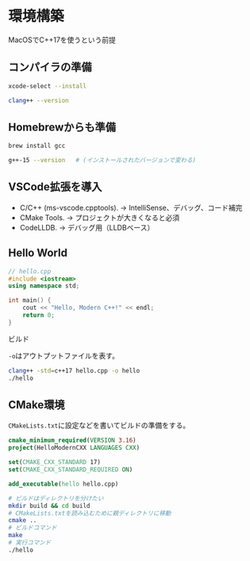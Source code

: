 # 環境構築

MacOSでC++17を使うという前提

## コンパイラの準備

```bash
xcode-select --install

clang++ --version
```

## Homebrewからも準備

```bash
brew install gcc

g++-15 --version   # (インストールされたバージョンで変わる)
```

## VSCode拡張を導入

- C/C++ (ms-vscode.cpptools). 
  → IntelliSense、デバッグ、コード補完
- CMake Tools. 
  → プロジェクトが大きくなると必須
- CodeLLDB. 
  → デバッグ用（LLDBベース）

## Hello World

```c++
// hello.cpp
#include <iostream>
using namespace std;

int main() {
    cout << "Hello, Modern C++!" << endl;
    return 0;
}
```

ビルド

`-o`はアウトプットファイルを表す。

```bash
clang++ -std=c++17 hello.cpp -o hello
./hello
```

## CMake環境

`CMakeLists.txt`に設定などを書いてビルドの準備をする。

```cmake
cmake_minimum_required(VERSION 3.16)
project(HelloModernCXX LANGUAGES CXX)

set(CMAKE_CXX_STANDARD 17)
set(CMAKE_CXX_STANDARD_REQUIRED ON)

add_executable(hello hello.cpp)
```

```bash
# ビルドはディレクトリを分けたい
mkdir build && cd build
# CMakeLists.txtを読み込むために親ディレクトリに移動
cmake ..
# ビルドコマンド
make 
# 実行コマンド
./hello
```